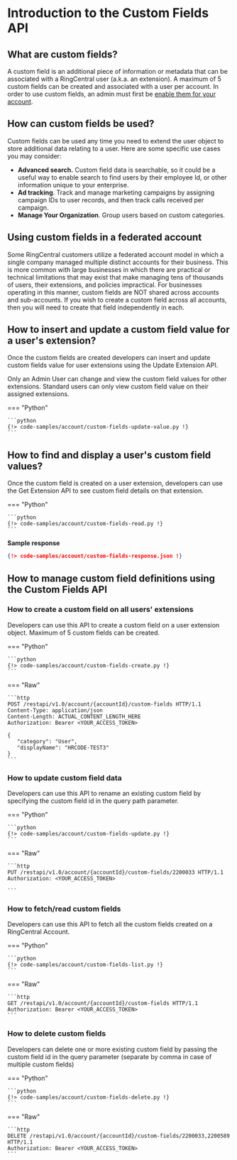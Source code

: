 # Introduction to the Custom Fields API

## What are custom fields?

A custom field is an additional piece of information or metadata that can be associated with a RingCentral user (a.k.a. an extension). A maximum of 5 custom fields can be created and associated with a user per account. In order to use custom fields, an admin must first be [enable them for your account](https://support.ringcentral.com/s/article/11285-Configure-Custom-Fields?language=en_US).

## How can custom fields be used?

Custom fields can be used any time you need to extend the user object to store additional data relating to a user. Here are some specific use cases you may consider:

* **Advanced search.** Custom field data is searchable, so it could be a useful way to enable search to find users by their employee Id, or other information unique to your enterprise. 
* **Ad tracking**. Track and manage marketing campaigns by assigning campaign IDs to user records, and then track calls received per campaign.
* **Manage Your Organization**. Group users based on custom categories.

## Using custom fields in a federated account

Some RingCentral customers utilize a federated account model in which a single company managed multiple distinct accounts for their business. This is more common with large businesses in which there are practical or technical limitations that may exist that make managing tens of thousands of users, their extensions, and policies impractical. For businesses operating in this manner, custom fields are NOT shared across accounts and sub-accounts. If you wish to create a custom field across all accounts, then you will need to create that field independently in each. 

## How to insert and update a custom field value for a user's extension?

Once the custom fields are created developers can insert and update custom fields value for user extensions using the Update Extension API.

Only an Admin User can change and view the custom field values for other extensions. Standard users can only view custom field value on their assigned extensions.

=== "Python"

    ```python
    {!> code-samples/account/custom-fields-update-value.py !}
    ```

## How to find and display a user's custom field values?

Once the custom field is created on a user extension, developers can use the Get Extension API to see custom field details on that extension.

=== "Python"

    ```python
    {!> code-samples/account/custom-fields-read.py !}
    ```

**Sample response**

```json
{!> code-samples/account/custom-fields-response.json !}
```

## How to manage custom field definitions using the Custom Fields API

### How to create a custom field on all users' extensions

Developers can use this API to create a custom field on a user extension object. Maximum of 5 custom fields can be created.

=== "Python"

    ```python
    {!> code-samples/account/custom-fields-create.py !}
    ```

=== "Raw"

    ```http
    POST /restapi/v1.0/account/{accountId}/custom-fields HTTP/1.1
    Content-Type: application/json
    Content-Length: ACTUAL_CONTENT_LENGTH_HERE
    Authorization: Bearer <YOUR_ACCESS_TOKEN>

    {
       "category": "User",
       "displayName": "HRCODE-TEST3"
    }
    ```

### How to update custom field data

Developers can use this API to rename an existing custom field by specifying the custom field id in the query path parameter.

=== "Python"

    ```python
    {!> code-samples/account/custom-fields-update.py !}
    ```

=== "Raw"

    ```http
    PUT /restapi/v1.0/account/{accountId}/custom-fields/2200033 HTTP/1.1
    Authorization: <YOUR_ACCESS_TOKEN>

    ```

### How to fetch/read custom fields

Developers can use this API to fetch all the custom fields created on a RingCentral Account.

=== "Python"

    ```python
    {!> code-samples/account/custom-fields-list.py !}
    ```

=== "Raw"

    ```http 
    GET /restapi/v1.0/account/{accountId}/custom-fields HTTP/1.1
    Authorization: Bearer <YOUR_ACCESS_TOKEN>
    ```

### How to delete custom fields

Developers can delete one or more existing custom field by passing the custom field id in the query parameter (separate by comma in case of multiple custom fields)

=== "Python"

    ```python
    {!> code-samples/account/custom-fields-delete.py !}
    ```

=== "Raw"

    ```http
    DELETE /restapi/v1.0/account/{accountId}/custom-fields/2200033,2200589 HTTP/1.1
    Authorization: Bearer <YOUR_ACCESS_TOKEN>
    ```

